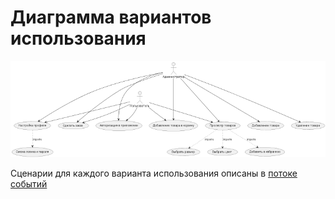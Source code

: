 # Диаграмма вариантов использования

![Диаграмма вариантов использования](images/UseCaseDiagram.png)

Сценарии для каждого варианта использования описаны в [потоке событий](../use_case/flow_of_events.md)